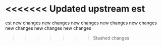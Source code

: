<<<<<<< Updated upstream
est
=======
est
new changes
new changes
new changes
new changes
new changes
new changes
new changes
new changes
>>>>>>> Stashed changes
